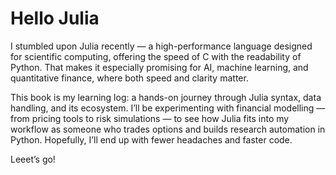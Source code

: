 # Hello Julia

I stumbled upon Julia recently — a high-performance language designed for scientific computing, offering the speed of C with the readability of Python. That makes it especially promising for AI, machine learning, and quantitative finance, where both speed and clarity matter.

This book is my learning log: a hands-on journey through Julia syntax, data handling, and its ecosystem. I’ll be experimenting with financial modelling — from pricing tools to risk simulations — to see how Julia fits into my workflow as someone who trades options and builds research automation in Python. Hopefully, I’ll end up with fewer headaches and faster code.

Leeet’s go! 


